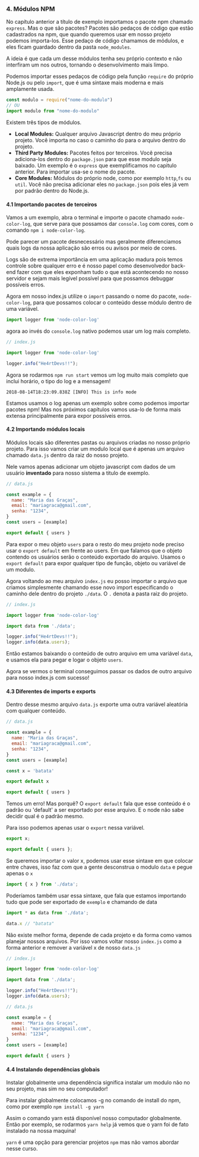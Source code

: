 ### 4. Módulos NPM

No capítulo anterior a título de exemplo importamos o pacote npm chamado `express`. Mas o que são pacotes?
Pacotes são pedaços de código que estão cadastrados na npm, que quando queremos usar em nosso projeto podemos importa-los. Esse pedaço de código chamamos de módulos, e eles ficam guardado dentro da pasta `node_modules`.

A ideia é que cada um desse módulos tenha seu próprio contexto e não interfiram um nos outros, tornando o desenvolvimento mais limpo.

Podemos importar esses pedaços de código pela função `require` do próprio Node.js ou pelo `import`, que é uma sintaxe mais moderna e mais amplamente usada.

```javascript
const modulo = require("nome-do-modulo")
// OU
import modulo from "nome-do-modulo"
```

Existem três tipos de módulos.

- **Local Modules:** Qualquer arquivo Javascript dentro do meu próprio projeto. Você importa no caso o caminho do para o arquivo dentro do projeto.
- **Third Party Modules:** Pacotes feitos por terceiros. Você precisa adiciona-los dentro do `package.json` para que esse modulo seja baixado. Um exemplo é o `express` que exemplificamos no capitulo anterior. Para importar usa-se o nome do pacote.
- **Core Modules:** Módulos do próprio node, como por exemplo `http`,`fs` ou `util`. Você não precisa adicionar eles no `package.json` pois eles já vem por padrão dentro do Node.js.

#### 4.1 Importando pacotes de terceiros

Vamos a um exemplo, abra o terminal e importe o pacote chamado `node-color-log`, que serve para que possamos dar `console.log` com cores, com o comando `npm i node-color-log`.

Pode parecer um pacote desnecessário mas geralmente diferenciamos quais logs da nossa aplicação são erros ou avisos por meio de cores.

Logs são de extrema importância em uma aplicação madura pois temos controle sobre qualquer erro e é nosso papel como desenvolvedor back-end fazer com que eles exponham tudo o que está acontecendo no nosso servidor e sejam mais legível possível para que possamos debuggar possíveis erros.

Agora em nosso index.js utilize o `import` passando o nome do pacote, `node-color-log`, para que possamos colocar o conteúdo desse módulo dentro de uma variável.

```javascript
import logger from 'node-color-log'
```

agora ao invés do `console.log` nativo podemos usar um log mais completo.

```javascript
// index.js

import logger from 'node-color-log'

logger.info("He4rtDevs!!");
```

Agora se rodarmos `npm run start` vemos um log muito mais completo que inclui horário, o tipo do log e a mensagem!

`2018-08-14T18:23:09.838Z [INFO] This is info mode`

Estamos usamos o log apenas um exemplo sobre como podemos importar pacotes npm!
Mas nos próximos capítulos vamos usa-lo de forma mais extensa principalmente para expor possíveis erros.

#### 4.2 Importando módulos locais

Módulos locais são diferentes pastas ou arquivos criadas no nosso próprio projeto.
Para isso vamos criar um modulo local que é apenas um arquivo chamado `data.js` dentro da raiz do nosso projeto.

Nele vamos apenas adicionar um objeto javascript com dados de um usuário **inventado** para nosso sistema a titulo de exemplo.

```javascript
// data.js

const example = {
  name: "Maria das Graças",
  email: "mariagraca@gmail.com",
  senha: "1234",
}
const users = [example]

export default { users }
```

Para expor o meu objeto `users` para o resto do meu projeto node preciso usar o `export default` em frente ao users. Em que falamos que o objeto contendo os usuários serão o conteúdo exportado do arquivo.
Usamos o `export default` para expor qualquer tipo de função, objeto ou variável de um modulo.

Agora voltando ao meu arquivo `index.js` eu posso importar o arquivo que criamos simplesmente chamando esse novo import especificando o caminho dele dentro do projeto `./data`. O `.` denota a pasta raiz do projeto.

```javascript
// index.js

import logger from 'node-color-log'

import data from './data';

logger.info("He4rtDevs!!");
logger.info(data.users);
```

Então estamos baixando o conteúdo de outro arquivo em uma variável `data`, e usamos ela para pegar e logar o objeto `users`.

Agora se vermos o terminal conseguimos passar os dados de outro arquivo para nosso index.js com sucesso!

#### 4.3 Diferentes de imports e exports

Dentro desse mesmo arquivo `data.js` exporte uma outra variável aleatória com qualquer conteúdo.

``` javascript
// data.js

const example = {
  name: "Maria das Graças",
  email: "mariagraca@gmail.com",
  senha: "1234",
}
const users = [example]

const x = 'batata'

export default x

export default { users }
```

Temos um erro! Mas porquê? O `export default` fala que esse conteúdo é o padrão ou 'default' a ser exportado por esse arquivo. E o node não sabe decidir qual é o padrão mesmo.

Para isso podemos apenas usar o `export` nessa variável.

```javascript
export x;

export default { users };
```

Se queremos importar o valor x, podemos usar esse sintaxe em que colocar entre chaves, isso faz com que a gente desconstrua o modulo `data` e pegue apenas o `x`

```javascript
import { x } from './data';
```

Poderíamos também usar essa sintaxe, que fala que estamos importando tudo que pode ser exportado de `exemplo` e chamando de data

```javascript
import * as data from './data';

data.x // "batata"
```

Não existe melhor forma, depende de cada projeto e da forma como vamos planejar nossos arquivos. Por isso vamos voltar nosso `index.js` como a forma anterior e remover a variável x de nosso `data.js`

```javascript
// index.js

import logger from 'node-color-log'

import data from './data';

logger.info("He4rtDevs!!");
logger.info(data.users);
```

```javascript
// data.js

const example = {
  name: "Maria das Graças",
  email: "mariagraca@gmail.com",
  senha: "1234",
}
const users = [example]

export default { users }
```

#### 4.4 Instalando dependências globais

Instalar globalmente uma dependência significa instalar um modulo não no seu projeto, mas sim no seu computador!

Para instalar globalmente colocamos -g no comando de install do npm, como por exemplo `npm install -g yarn`

Assim o comando yarn está disponível nosso computador globalmente. Então por exemplo, se rodarmos `yarn help` já vemos que o yarn foi de fato instalado na nossa maquina!

`yarn` é uma opção para gerenciar projetos `npm` mas não vamos abordar nesse curso.
